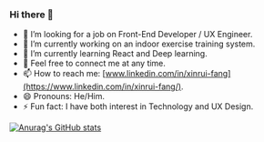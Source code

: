 ### Hi there 👋

- 👯 I’m looking for a job on Front-End Developer / UX Engineer.
- 🔭 I’m currently working on an indoor exercise training system. 
- 🌱 I’m currently learning React and Deep learning.
- 💬 Feel free to connect me at any time.
- 📫 How to reach me: [www.linkedin.com/in/xinrui-fang](https://www.linkedin.com/in/xinrui-fang/).
- 😄 Pronouns: He/Him.
- ⚡ Fun fact: I have both interest in Technology and UX Design.


[![Anurag's GitHub stats](https://github-readme-stats.vercel.app/api?username=Xinrui-Fang)](https://github.com/anuraghazra/github-readme-stats)

